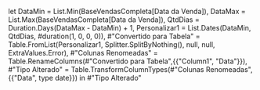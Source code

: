 let
    DataMin = List.Min(BaseVendasCompleta[Data da Venda]),
    DataMax = List.Max(BaseVendasCompleta[Data da Venda]),
    QtdDias = Duration.Days(DataMax - DataMin) + 1,
    Personalizar1 = List.Dates(DataMin, QtdDias, #duration(1, 0, 0, 0)),
    #"Convertido para Tabela" = Table.FromList(Personalizar1, Splitter.SplitByNothing(), null, null, ExtraValues.Error),
    #"Colunas Renomeadas" = Table.RenameColumns(#"Convertido para Tabela",{{"Column1", "Data"}}),
    #"Tipo Alterado" = Table.TransformColumnTypes(#"Colunas Renomeadas",{{"Data", type date}})
in
    #"Tipo Alterado"